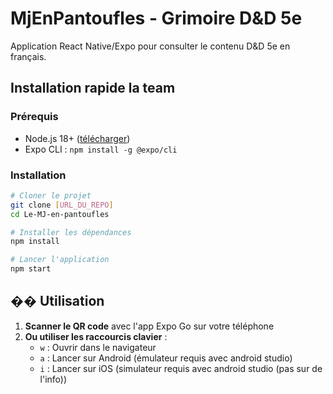 # MjEnPantoufles - Grimoire D&D 5e

Application React Native/Expo pour consulter le contenu D&D 5e en français.

## Installation rapide la team

### Prérequis
- Node.js 18+ ([télécharger](https://nodejs.org/))
- Expo CLI : `npm install -g @expo/cli`

### Installation
```bash
# Cloner le projet
git clone [URL_DU_REPO]
cd Le-MJ-en-pantoufles

# Installer les dépendances
npm install

# Lancer l'application
npm start
```

## �� Utilisation

1. **Scanner le QR code** avec l'app Expo Go sur votre téléphone
2. **Ou utiliser les raccourcis clavier** :
   - `w` : Ouvrir dans le navigateur
   - `a` : Lancer sur Android (émulateur requis avec android studio)
   - `i` : Lancer sur iOS (simulateur requis avec android studio (pas sur de l'info))
